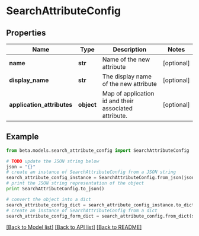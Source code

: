 # SearchAttributeConfig


## Properties
Name | Type | Description | Notes
------------ | ------------- | ------------- | -------------
**name** | **str** | Name of the new attribute | [optional] 
**display_name** | **str** | The display name of the new attribute | [optional] 
**application_attributes** | **object** | Map of application id and their associated attribute. | [optional] 

## Example

```python
from beta.models.search_attribute_config import SearchAttributeConfig

# TODO update the JSON string below
json = "{}"
# create an instance of SearchAttributeConfig from a JSON string
search_attribute_config_instance = SearchAttributeConfig.from_json(json)
# print the JSON string representation of the object
print SearchAttributeConfig.to_json()

# convert the object into a dict
search_attribute_config_dict = search_attribute_config_instance.to_dict()
# create an instance of SearchAttributeConfig from a dict
search_attribute_config_form_dict = search_attribute_config.from_dict(search_attribute_config_dict)
```
[[Back to Model list]](../README.md#documentation-for-models) [[Back to API list]](../README.md#documentation-for-api-endpoints) [[Back to README]](../README.md)


